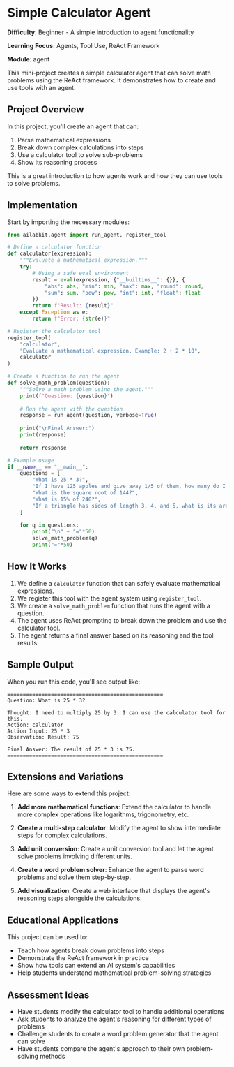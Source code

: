 # Simple Calculator Agent

**Difficulty**: Beginner - A simple introduction to agent functionality

**Learning Focus**: Agents, Tool Use, ReAct Framework

**Module**: agent

This mini-project creates a simple calculator agent that can solve math problems using the ReAct framework. It demonstrates how to create and use tools with an agent.

## Project Overview

In this project, you'll create an agent that can:

1. Parse mathematical expressions
2. Break down complex calculations into steps
3. Use a calculator tool to solve sub-problems
4. Show its reasoning process

This is a great introduction to how agents work and how they can use tools to solve problems.

## Implementation

Start by importing the necessary modules:

```python
from ailabkit.agent import run_agent, register_tool

# Define a calculator function
def calculator(expression):
    """Evaluate a mathematical expression."""
    try:
        # Using a safe eval environment
        result = eval(expression, {"__builtins__": {}}, {
            "abs": abs, "min": min, "max": max, "round": round, 
            "sum": sum, "pow": pow, "int": int, "float": float
        })
        return f"Result: {result}"
    except Exception as e:
        return f"Error: {str(e)}"

# Register the calculator tool
register_tool(
    "calculator", 
    "Evaluate a mathematical expression. Example: 2 + 2 * 10", 
    calculator
)

# Create a function to run the agent
def solve_math_problem(question):
    """Solve a math problem using the agent."""
    print(f"Question: {question}")
    
    # Run the agent with the question
    response = run_agent(question, verbose=True)
    
    print("\nFinal Answer:")
    print(response)
    
    return response

# Example usage
if __name__ == "__main__":
    questions = [
        "What is 25 * 3?",
        "If I have 125 apples and give away 1/5 of them, how many do I have left?",
        "What is the square root of 144?",
        "What is 15% of 240?",
        "If a triangle has sides of length 3, 4, and 5, what is its area?"
    ]
    
    for q in questions:
        print("\n" + "="*50)
        solve_math_problem(q)
        print("="*50)
```

## How It Works

1. We define a `calculator` function that can safely evaluate mathematical expressions.
2. We register this tool with the agent system using `register_tool`.
3. We create a `solve_math_problem` function that runs the agent with a question.
4. The agent uses ReAct prompting to break down the problem and use the calculator tool.
5. The agent returns a final answer based on its reasoning and the tool results.

## Sample Output

When you run this code, you'll see output like:

```
==================================================
Question: What is 25 * 3?

Thought: I need to multiply 25 by 3. I can use the calculator tool for this.
Action: calculator
Action Input: 25 * 3
Observation: Result: 75

Final Answer: The result of 25 * 3 is 75.
==================================================
```

## Extensions and Variations

Here are some ways to extend this project:

1. **Add more mathematical functions**: Extend the calculator to handle more complex operations like logarithms, trigonometry, etc.

2. **Create a multi-step calculator**: Modify the agent to show intermediate steps for complex calculations.

3. **Add unit conversion**: Create a unit conversion tool and let the agent solve problems involving different units.

4. **Create a word problem solver**: Enhance the agent to parse word problems and solve them step-by-step.

5. **Add visualization**: Create a web interface that displays the agent's reasoning steps alongside the calculations.

## Educational Applications

This project can be used to:

- Teach how agents break down problems into steps
- Demonstrate the ReAct framework in practice
- Show how tools can extend an AI system's capabilities
- Help students understand mathematical problem-solving strategies

## Assessment Ideas

- Have students modify the calculator tool to handle additional operations
- Ask students to analyze the agent's reasoning for different types of problems
- Challenge students to create a word problem generator that the agent can solve
- Have students compare the agent's approach to their own problem-solving methods